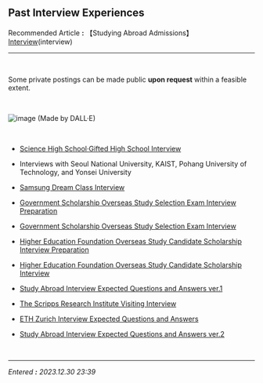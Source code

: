 ## **Past Interview Experiences**

Recommended Article **:** 【Studying Abroad Admissions】 [Interview](https://jb243.github.io/pages/2255)(interview)

---

<br>

Some private postings can be made public **upon request** within a feasible extent.

<br>

![image](https://github.com/JB243/jb243.github.io/assets/55747737/122ea1e8-922b-4173-a3e2-b92af6ed245d)
(Made by DALL·E)

<br>

* [Science High School·Gifted High School Interview](https://jb243.github.io/pages/278)

* Interviews with Seoul National University, KAIST, Pohang University of Technology, and Yonsei University
  
* [Samsung Dream Class Interview](https://jb243.github.io/pages/1569)

* [Government Scholarship Overseas Study Selection Exam Interview Preparation](https://jb243.github.io/pages/2200)

* [Government Scholarship Overseas Study Selection Exam Interview](https://jb243.github.io/pages/161)

* [Higher Education Foundation Overseas Study Candidate Scholarship Interview Preparation](https://jb243.github.io/pages/1891)

* [Higher Education Foundation Overseas Study Candidate Scholarship Interview](https://jb243.github.io/pages/200)

* [Study Abroad Interview Expected Questions and Answers ver.1](https://jb243.github.io/pages/2287)

* [The Scripps Research Institute Visiting Interview](https://education.scripps.edu/graduate/admissions/2023-CA1/Park-Jeongbin.html)

* [ETH Zurich Interview Expected Questions and Answers](https://jb243.github.io/pages/2360)

* [Study Abroad Interview Expected Questions and Answers ver.2](https://jb243.github.io/pages/2389)

<br>

---

_Entered **:** 2023.12.30 23:39_
